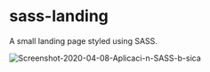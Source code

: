 # sass-landing

####
A small landing page styled using SASS.

<img src="https://i.ibb.co/59Q6BC2/Screenshot-2020-04-08-Aplicaci-n-SASS-b-sica.png" alt="Screenshot-2020-04-08-Aplicaci-n-SASS-b-sica" border="0">
